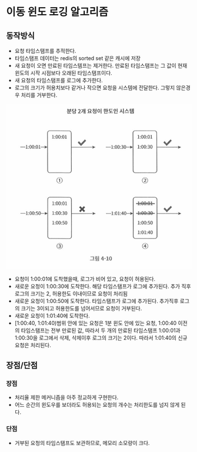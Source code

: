 # 이동 윈도 로깅 알고리즘

## 동작방식

- 요청 타임스탬프를 추적한다. 
- 타임스탬프 데이터는 redis의 sorted set 같은 캐시에 저장
- 새 요청이 오면 만료된 타임스템프는 제거한다. 만료된 타임스탬프는 그 값이 현재 윈도의  시작 시점보다 오래된 타임스탬프이다. 
- 새 요청의 타임스탬프를 로그에 추가한다. 
- 로그의 크기가 허용치보다 같거나 작으면 요청을 시스템에 전달한다. 그렇지 않은경우 처리를 거부한다. 

![04_04_dynamic_window01](../imgs/04_04_dynamic_window01.png)

- 요청이 1:00:01에 도착했을때, 로그가 비어 있고, 요청이 허용된다. 
- 새로운 요청이 1:00:30에 도착한다. 해당 타임스탬프가 로그에 추가된다. 추가 직후 로그의 크기는 2, 허용한도 이내이므로 요청이 처리됨
- 새로운 요청이 1:00:50에 도착한다. 타임스탬프가 로그에 추가된다. 추가직후 로그의 크기는 3이되고 허용한도를 넘어서므로 요청이 거부된다. 
- 새로운 요청이 1:01:40에 도착한다. 
- [1:00:40, 1:01:40)범위 안에 있는 요청은 1분 윈도 안에 있는 요청, 1:00:40 이전의 타임스탬프는 전부 만료된 값, 따라서 두 개의 만료된 타임스탬프 1:00:01과 1:00:30을 로그에서 삭제, 삭제이후 로그의 크기는 2이다. 따라서 1:01:40의 신규 요청은 처리된다. 

## 장점/단점

### 장점

- 처리율 제한 메커니즘을 아주 정교하게 구현한다. 
- 어느 순간의 윈도우를 보더라도 허용되는 요청의 개수는 처리한도를 넘지 않게 된다. 

### 단점

- 거부된 요청의 타임스탬프도 보관하므로, 메모리 소모량이 크다.

